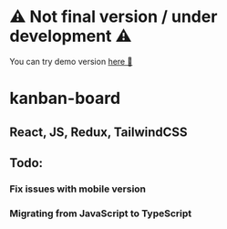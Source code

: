 # ⚠️ Not final version / under development ⚠️

You can try demo version [here 👾](https://kanban-fleffy.vercel.app/)

# kanban-board
## React, JS, Redux, TailwindCSS

## Todo:
### Fix issues with mobile version
### Migrating from JavaScript to TypeScript
